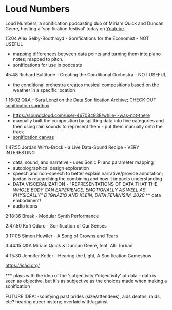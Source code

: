 # Loud Numbers

Loud Numbers, a sonification podcasting duo of Miriam Quick and Duncan Geere, hosting a 'sonification festival' today on [Youtube](https://www.youtube.com/watch?v=X17zV8-4CdI&t=20s).

15:04 Alex Selby-Boothroyd - Sonifications for the Economist - NOT USEFUL
* mapping differences between data points and turning them into piano notes; mapped to pitch.
* sonifications for use in podcasts

45:48 Richard Bultitude - Creating the Conditional Orchestra - NOT USEFUL
* the conditional orchestra creates musical compositions based on the weather in a specific location

1:16:02 Q&A - Sara Lenzi on the [Data Sonification Archive](https://sonification.design/); CHECK OUT [sonification sandbox](http://sonify.psych.gatech.edu/research/sonification_sandbox/)
* https://soundcloud.com/user-467084838/while-i-was-not-there
* manually built the composition by splitting data into five categories and then using rain sounds to represent them - put them manually onto the track
* [sonification canvas](https://sonification.design/resource.html)

1:47:55 Jordan Wirfs-Brock - a Live Data-Sound Recipe - VERY INTERESTING
* data, sound, and narrative - uses Sonic Pi and parameter mapping
* autobiographical design exploration
* speech and non-speech to better explain narrative/provide annotation; jordan is researching the combining and how it impacts understanding
* DATA VISCERALIZATION - "REPRESENTATIONS OF DATA THAT THE _WHOLE BODY CAN EXPERIENCE, EMOTIONALLY AS WELL AS PHYSICALLY" D'IGNAZIO AND KLEIN, DATA FEMINISIM, 2020_ ** data embodiment!
* audio icons

2:18:36 Break - Modular Synth Performance

2:47:50 Kofi Oduro - Sonification of Our Senses

3:17:08 Simon Huwiler - A Song of Crowns and Tears

3:44:15 Q&A Miriam Quick & Duncan Geere, feat. Alli Torban

4:15:30 Jennifer Kotler - Hearing the Light, A Sonification Gameshow



https://icad.org/


*** plays with the idea of the 'subjectivity'/'objectivity' of data - data is seen as objective, but it's as subjective as the choices made when making a sonification

FUTURE IDEA:
-sonifying past prides (size/attendees), aids deaths, raids, etc? hearing queer history; overlaid with/against
